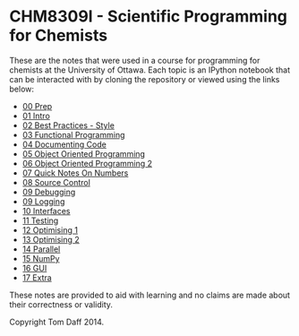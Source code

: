 # CHM8309I - Scientific Programming for Chemists #

These are the notes that were used in a course for programming for chemists at the University of Ottawa. Each topic is an IPython notebook that can be interacted with by cloning the repository or viewed using the links below:

* [00 Prep](http://nbviewer.ipython.org/urls/bitbucket.org/tdaff/chm8309i_2014_notes/raw/default/00_Prep.ipynb)
* [01 Intro](http://nbviewer.ipython.org/urls/bitbucket.org/tdaff/chm8309i_2014_notes/raw/default/01_Intro.ipynb)
* [02 Best Practices - Style](http://nbviewer.ipython.org/urls/bitbucket.org/tdaff/chm8309i_2014_notes/raw/default/02_Best_Practices.ipynb)
* [03 Functional Programming ](http://nbviewer.ipython.org/urls/bitbucket.org/tdaff/chm8309i_2014_notes/raw/default/03_Functional_Programming.ipynb)
* [04 Documenting Code ](http://nbviewer.ipython.org/urls/bitbucket.org/tdaff/chm8309i_2014_notes/raw/default/04_Documenting_Code.ipynb)
* [05 Object Oriented Programming ](http://nbviewer.ipython.org/urls/bitbucket.org/tdaff/chm8309i_2014_notes/raw/default/05_Object_Oriented_Programming.ipynb)
* [06 Object Oriented Programming 2 ](http://nbviewer.ipython.org/urls/bitbucket.org/tdaff/chm8309i_2014_notes/raw/default/06_Object_Oriented_Programming_2.ipynb)
* [07 Quick Notes On Numbers ](http://nbviewer.ipython.org/urls/bitbucket.org/tdaff/chm8309i_2014_notes/raw/default/07_Quick_Notes_On_Numbers.ipynb)
* [08 Source Control](http://nbviewer.ipython.org/urls/bitbucket.org/tdaff/chm8309i_2014_notes/raw/default/08_Source_Control.ipynb)
* [09 Debugging](http://nbviewer.ipython.org/urls/bitbucket.org/tdaff/chm8309i_2014_notes/raw/default/09_Debugging.ipynb)
* [09 Logging](http://nbviewer.ipython.org/urls/bitbucket.org/tdaff/chm8309i_2014_notes/raw/default/09_Logging.ipynb)
* [10 Interfaces](http://nbviewer.ipython.org/urls/bitbucket.org/tdaff/chm8309i_2014_notes/raw/default/10_Interfaces.ipynb)
* [11 Testing](http://nbviewer.ipython.org/urls/bitbucket.org/tdaff/chm8309i_2014_notes/raw/default/11_Testing.ipynb)
* [12 Optimising 1](http://nbviewer.ipython.org/urls/bitbucket.org/tdaff/chm8309i_2014_notes/raw/default/12_Optimising_1.ipynb)
* [13 Optimising 2](http://nbviewer.ipython.org/urls/bitbucket.org/tdaff/chm8309i_2014_notes/raw/default/13_Optimising_2.ipynb)
* [14 Parallel](http://nbviewer.ipython.org/urls/bitbucket.org/tdaff/chm8309i_2014_notes/raw/default/14_Parallel.ipynb)
* [15 NumPy](http://nbviewer.ipython.org/urls/bitbucket.org/tdaff/chm8309i_2014_notes/raw/default/15_NumPy.ipynb)
* [16 GUI](http://nbviewer.ipython.org/urls/bitbucket.org/tdaff/chm8309i_2014_notes/raw/default/16_GUI.ipynb)
* [17 Extra](http://nbviewer.ipython.org/urls/bitbucket.org/tdaff/chm8309i_2014_notes/raw/default/17_Extra.ipynb)

These notes are provided to aid with learning and no claims are made about their correctness or validity.

Copyright Tom Daff 2014.